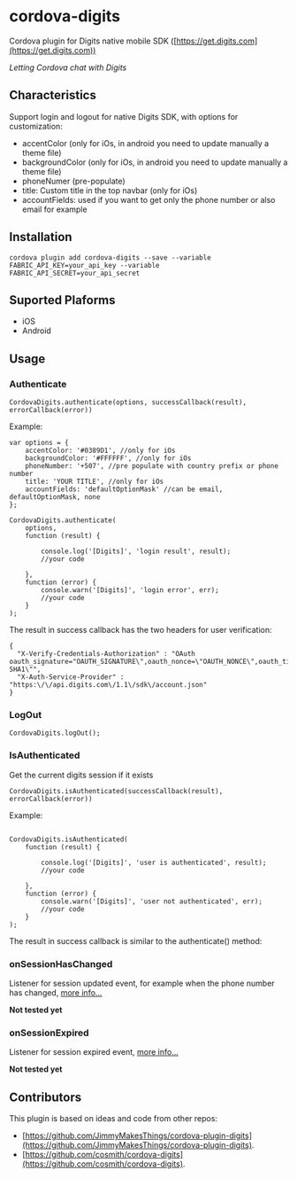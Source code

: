 # cordova-digits
Cordova plugin for Digits native mobile SDK ([https://get.digits.com](https://get.digits.com))

*Letting Cordova chat with Digits*

## Characteristics
Support login and logout for native Digits SDK, with options for customization:
- accentColor (only for iOs, in android you need to update manually a theme file)
- backgroundColor (only for iOs, in android you need to update manually a theme file)
- phoneNumer (pre-populate)
- title: Custom title in the top navbar (only for iOs)
- accountFields: used if you want to get only the phone number or also email for example

## Installation
```
cordova plugin add cordova-digits --save --variable FABRIC_API_KEY=your_api_key --variable FABRIC_API_SECRET=your_api_secret

```
## Suported Plaforms
- iOS
- Android

## Usage

### Authenticate

`CordovaDigits.authenticate(options, successCallback(result), errorCallback(error))`

Example:
```
var options = {
    accentColor: '#0389D1', //only for iOs
    backgroundColor: '#FFFFFF', //only for iOs
    phoneNumber: '+507', //pre populate with country prefix or phone number
    title: 'YOUR TITLE', //only for iOs
    accountFields: 'defaultOptionMask' //can be email, defaultOptionMask, none
};

CordovaDigits.authenticate(
    options,
    function (result) {

        console.log('[Digits]', 'login result', result);
        //your code

    },
    function (error) {
        console.warn('[Digits]', 'login error', err);
        //your code
    }
);
```

The result in success callback has the two headers for user verification:
```
{
  "X-Verify-Credentials-Authorization" : "OAuth oauth_signature="OAUTH_SIGNATURE\",oauth_nonce=\"OAUTH_NONCE\",oauth_timestamp=\"1487784750\",oauth_consumer_key=\"CONSUMER_KEY\",oauth_token=\"OAUTH_TOKEN\",oauth_version=\"1.0\",oauth_signature_method=\"HMAC-SHA1\"",
  "X-Auth-Service-Provider" : "https:\/\/api.digits.com\/1.1\/sdk\/account.json"
}
```

### LogOut

```
CordovaDigits.logOut();
```


### IsAuthenticated
Get the current digits session if it exists

`CordovaDigits.isAuthenticated(successCallback(result), errorCallback(error))`

Example:
```

CordovaDigits.isAuthenticated(
    function (result) {

        console.log('[Digits]', 'user is authenticated', result);
        //your code

    },
    function (error) {
        console.warn('[Digits]', 'user not authenticated', err);
        //your code
    }
);
```

The result in success callback is similar to the authenticate() method:

### onSessionHasChanged
Listener for session updated event, for example when the phone number has changed, [more info...](https://docs.fabric.io/apple/digits/advanced-setup.html#digitssessionhaschanged)

**Not tested yet** 

### onSessionExpired
Listener for session expired event, [more info...](https://docs.fabric.io/apple/digits/advanced-setup.html#digitssessionexpiredforuserid)

**Not tested yet**

## Contributors
This plugin is based on ideas and code from other repos:
- [https://github.com/JimmyMakesThings/cordova-plugin-digits](https://github.com/JimmyMakesThings/cordova-plugin-digits).
- [https://github.com/cosmith/cordova-digits](https://github.com/cosmith/cordova-digits).

 